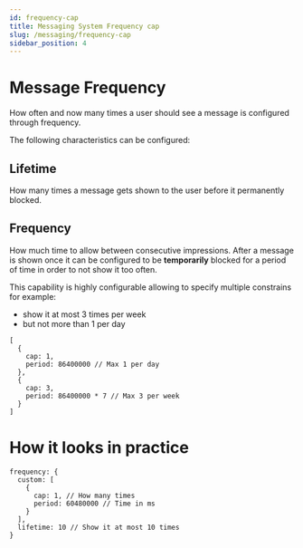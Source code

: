 ```yaml
---
id: frequency-cap
title: Messaging System Frequency cap
slug: /messaging/frequency-cap
sidebar_position: 4
---
```


# Message Frequency

How often and now many times a user should see a message is configured through frequency.

The following characteristics can be configured:

## Lifetime

How many times a message gets shown to the user before it permanently blocked.

## Frequency

How much time to allow between consecutive impressions. After a message is shown once it can be configured to be **temporarily** blocked for a period of time in order to not show it too often.

This capability is highly configurable allowing to specify multiple constrains for example:

- show it at most 3 times per week
- but not more than 1 per day

```
[
  {
    cap: 1,
    period: 86400000 // Max 1 per day
  },
  {
    cap: 3,
    period: 86400000 * 7 // Max 3 per week
  }
]
```

# How it looks in practice

```
frequency: {
  custom: [
    {
      cap: 1, // How many times
      period: 60480000 // Time in ms
    }
  ],
  lifetime: 10 // Show it at most 10 times
}
```
